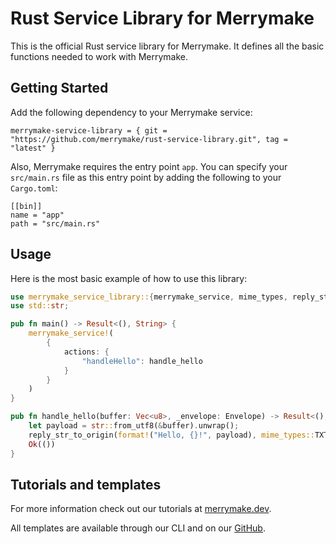 # Rust Service Library for Merrymake

This is the official Rust service library for Merrymake. It defines all the basic functions needed to work with Merrymake.

## Getting Started

Add the following dependency to your Merrymake service:

```
merrymake-service-library = { git = "https://github.com/merrymake/rust-service-library.git", tag = "latest" }
```

Also, Merrymake requires the entry point `app`. You can specify your `src/main.rs` file as this entry point by adding the following to your `Cargo.toml`:

```
[[bin]]
name = "app"
path = "src/main.rs"
```

## Usage

Here is the most basic example of how to use this library:

```rust
use merrymake_service_library::{merrymake_service, mime_types, reply_str_to_origin, Envelope};
use std::str;

pub fn main() -> Result<(), String> {
    merrymake_service!(
        {
            actions: {
                "handleHello": handle_hello
            }
        }
    )
}

pub fn handle_hello(buffer: Vec<u8>, _envelope: Envelope) -> Result<(), String> {
    let payload = str::from_utf8(&buffer).unwrap();
    reply_str_to_origin(format!("Hello, {}!", payload), mime_types::TXT).unwrap();
    Ok(())
}
```

## Tutorials and templates

For more information check out our tutorials at [merrymake.dev](https://merrymake.dev).

All templates are available through our CLI and on our [GitHub](https://github.com/merrymake).
